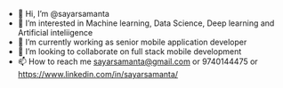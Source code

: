 - 👋 Hi, I’m @sayarsamanta
- 👀 I’m interested in Machine learning, Data Science, Deep learning and Artificial inteliigence
- 🌱 I’m currently working as senior mobile application developer
- 💞️ I’m looking to collaborate on full stack mobile development
- 📫 How to reach me sayarsamanta@gmail.com or 9740144475 or https://www.linkedin.com/in/sayarsamanta/

<!---
sayarsamanta/sayarsamanta is a ✨ special ✨ repository because its `README.md` (this file) appears on your GitHub profile.
You can click the Preview link to take a look at your changes.
--->
